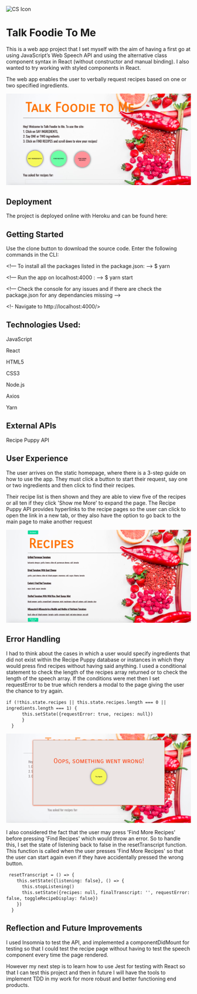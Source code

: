 ![CS Icon](/recipe-finder/src/assets/favicon.ico) 
# Talk Foodie To Me

This is a web app project that I set myself with the aim of having a first go at using JavaScript’s Web Speech API and using the alternative class component syntax in React (without constructor and manual binding). I also wanted to try working with styled components in React.

The web app enables the user to verbally request recipes based on one or two specified ingredients.

![Talk Foodie screenshot](/recipe-finder/src/assets/main-screenshot.png)

## Deployment

The project is deployed online with Heroku and can be found here:

<insert url here>

## Getting Started

Use the clone button to download the source code. Enter the following commands in the CLI:

<!— To install all the packages listed in the package.json: —> $ yarn 

<!— Run the app on localhost:4000 : —> $ yarn start 

<!— Check the console for any issues and if there are check the package.json for any dependancies missing —>

<!- Navigate to http://localhost:4000/>

## Technologies Used:
JavaScript

React

HTML5

CSS3

Node.js

Axios

Yarn

## External APIs
Recipe Puppy API

## User Experience

The user arrives on the static homepage, where there is a 3-step guide on how to use the app. They must click a button to start their request, say one or two ingredients and then click to find their recipes. 

Their recipe list is then shown and they are able to view five of the recipes or all ten if they click 'Show me More' to expand the page. The Recipe Puppy API provides hyperlinks to the recipe pages so the user can click to open the link in a new tab, or they also have the option to go back to the main page to make another request 

![Recipe View screenshot](/recipe-finder/src/assets/recipe-view.png)


## Error Handling

I had to think about the cases in which a user would specify ingredients that did not exist within the Recipe Puppy database or instances in which they would press find recipes without having said anything. I used a conditional statement to check the length of the recipes array returned or to check the length of the speech array. If the conditions were met then I set requestError to be true which renders a modal to the page giving the user the chance to try again.    

```    
if (!this.state.recipes || this.state.recipes.length === 0 || ingredients.length === 1) {
      this.setState({requestError: true, recipes: null})
      }
  }
  ```
![Error View screenshot](/recipe-finder/src/assets/error-view.png)

I also considered the fact that the user may press 'Find More Recipes' before pressing 'Find Recipes' which would throw an error. So to handle this, I set the state of listening back to false in the resetTranscript function. This function is called when the user presses 'Find More Recipes' so that the user can start again even if they have accidentally pressed the wrong button. 

```
 resetTranscript = () => {
    this.setState({listening: false}, () => {
      this.stopListening()
      this.setState({recipes: null, finalTranscript: '', requestError: false, toggleRecipeDisplay: false})
    })
  }
  ```


## Reflection and Future Improvements

I used Insomnia to test the API, and implemented a componentDidMount for testing so that I could test the recipe page without having to test the speech component every time the page rendered. 

However my next step is to learn how to use Jest for testing with React so that I can test this project and then in future I will have the tools to implement TDD in my work for more robust and better functioning end products.
 
